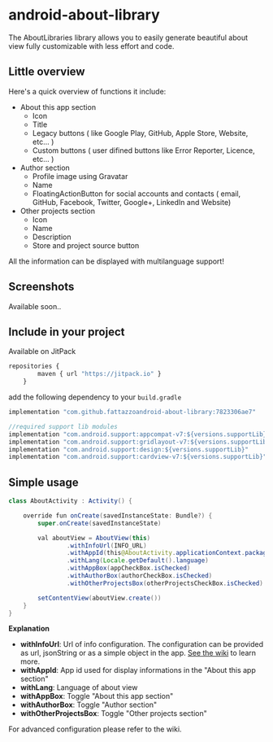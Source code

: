# android-about-library

The AboutLibraries library allows you to easily generate beautiful about view fully customizable with less effort and code.

## Little overview

Here's a quick overview of functions it include:

* About this app section
  - Icon
  - Title
  - Legacy buttons ( like Google Play, GitHub, Apple Store, Website, etc... )
  - Custom buttons ( user difined buttons like Error Reporter, Licence, etc... )
* Author section
  - Profile image using Gravatar
  - Name
  - FloatingActionButton for social accounts and contacts ( email, GitHub, Facebook, Twitter, Google+, LinkedIn and Website)
* Other projects section
  - Icon
  - Name
  - Description
  - Store and project source button

All the information can be displayed with multilanguage support!

## Screenshots

Available soon..

## Include in your project

Available on JitPack

```javascript
repositories {
        maven { url "https://jitpack.io" }
    }
```

add the following dependency to your `build.gradle`

```javascript
implementation "com.github.fattazzoandroid-about-library:7823306ae7"

//required support lib modules
implementation "com.android.support:appcompat-v7:${versions.supportLib}"
implementation "com.android.support:gridlayout-v7:${versions.supportLib}"
implementation "com.android.support:design:${versions.supportLib}"
implementation "com.android.support:cardview-v7:${versions.supportLib}"
```

## Simple usage

```java
class AboutActivity : Activity() {

    override fun onCreate(savedInstanceState: Bundle?) {
        super.onCreate(savedInstanceState)

        val aboutView = AboutView(this)
                .withInfoUrl(INFO_URL)
                .withAppId(this@AboutActivity.applicationContext.packageName)
                .withLang(Locale.getDefault().language)
                .withAppBox(appCheckBox.isChecked)
                .withAuthorBox(authorCheckBox.isChecked)
                .withOtherProjectsBox(otherProjectsCheckBox.isChecked)

        setContentView(aboutView.create())
    }
}
```

**Explanation**
* **withInfoUrl**: Url of info configuration. The configuration can be provided as url, jsonString or as a simple object in the app. [See the wiki](https://github.com/fattazzo/android-about-library/wiki/Data-source-configuration) to learn more.
* **withAppId**: App id used for display informations in the "About this app section"
* **withLang**: Language of about view
* **withAppBox**: Toggle "About this app section"
* **withAuthorBox**: Toggle "Author section"
* **withOtherProjectsBox**: Toggle "Other projects section"

For advanced configuration please refer to the wiki.

